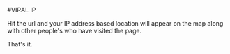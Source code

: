 #VIRAL IP

Hit the url and your IP address based location will appear on the map along 
with other people's who have visited the page.

That's it.
